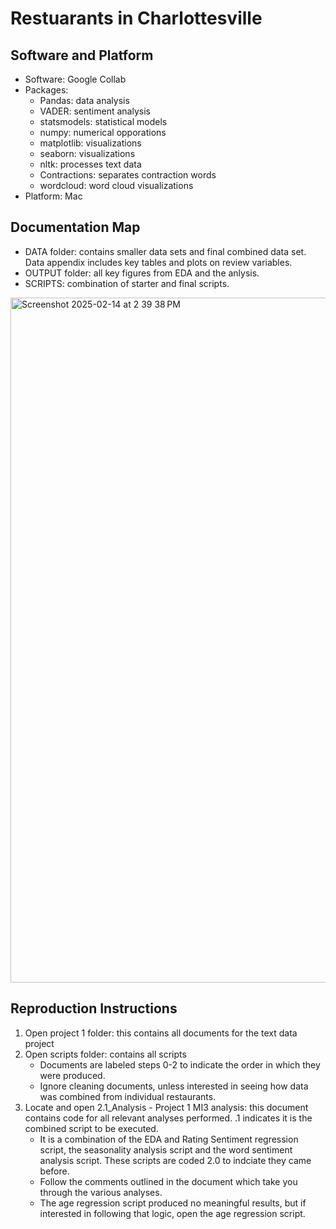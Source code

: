 # Restuarants in Charlottesville

## Software and Platform
- Software: Google Collab
- Packages:
  - Pandas: data analysis  
  - VADER: sentiment analysis
  - statsmodels: statistical models
  - numpy: numerical opporations 
  - matplotlib: visualizations
  - seaborn: visualizations
  - nltk: processes text data
  - Contractions: separates contraction words
  - wordcloud: word cloud visualizations 
- Platform: Mac

## Documentation Map
- DATA folder: contains smaller data sets and final combined data set. Data appendix includes key tables and plots on review variables.
- OUTPUT folder: all key figures from EDA and the anlysis.
- SCRIPTS: combination of starter and final scripts. 

<img width="1096" alt="Screenshot 2025-02-14 at 2 39 38 PM" src="https://github.com/user-attachments/assets/0b1dc911-867b-404c-9a03-97fab2560bb1" />

## Reproduction Instructions
1. Open project 1 folder: this contains all documents for the text data project 
2. Open scripts folder: contains all scripts
   - Documents are labeled steps 0-2 to indicate the order in which they were            produced. 
   - Ignore cleaning documents, unless interested in seeing how data was combined        from individual restaurants. 
4. Locate and open 2.1_Analysis - Project 1 MI3 analysis: this document contains code for all relevant analyses performed. .1 indicates it is the combined script to be executed.
   - It is a combination of the EDA and Rating Sentiment regression script, the          seasonality analysis script and the word sentiment analysis script. These           scripts are coded 2.0 to indciate they came before.
   - Follow the comments outlined in the document which take you through the             various analyses.
   - The age regression script produced no meaningful results, but if interested in      following that logic, open the age regression script.

